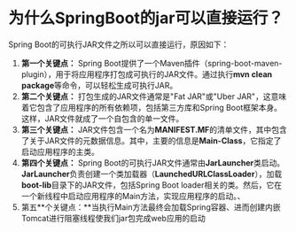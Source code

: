 # 为什么SpringBoot的jar可以直接运行？

Spring Boot的可执行JAR文件之所以可以直接运行，原因如下：

1. **第一个关键点：** Spring Boot提供了一个Maven插件（spring-boot-maven-plugin），用于将应用程序打包成可执行的JAR文件。通过执行**mvn clean package**等命令，可以轻松生成可执行JAR。
2. **第二个关键点：** 打包生成的JAR文件通常是"Fat JAR"或"Uber JAR"，这意味着它包含了应用程序的所有依赖项，包括第三方库和Spring Boot框架本身。这样，JAR文件就成了一个自包含的单一文件。
3. **第三个关键点：** JAR文件包含一个名为**MANIFEST.MF**的清单文件，其中包含了关于JAR文件的元数据信息。其中，主要的信息是**Main-Class**，它指定了启动应用程序的主类。
4. **第四个关键点：** Spring Boot的可执行JAR文件通常由**JarLauncher**类启动。**JarLauncher**负责创建一个类加载器（**LaunchedURLClassLoader**），加载**boot-lib**目录下的JAR文件，包括Spring Boot loader相关的类。然后，它在一个新线程中启动应用程序的Main方法，实现应用程序的启动。、
5. 第五**个关键点：**当执行Main方法最终会加载Spring容器、进而创建内嵌Tomcat进行阻塞线程使我们jar包完成web应用的启动

